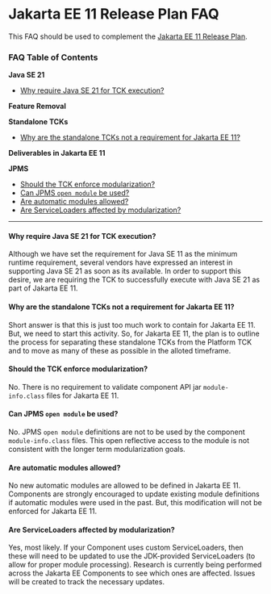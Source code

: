 
# Jakarta EE 11 Release Plan FAQ

This FAQ should be used to complement the [Jakarta EE 11 Release Plan](https://eclipse-ee4j.github.io/jakartaee-platform/jakartaee11/JakartaEE11ReleasePlan).

### FAQ Table of Contents

**Java SE 21**
- [Why require Java SE 21 for TCK execution?](why-require-java-se-21-for-tck-execution)

**Feature Removal**

**Standalone TCKs**
- [Why are the standalone TCKs not a requirement for Jakarta EE 11?](why-are-the-standalone-tcks-not-a-requirement-for-jakarta-ee-11)

**Deliverables in Jakarta EE 11**

**JPMS**
- [Should the TCK enforce modularization?](#should-the-tck-enforce-modularization)
- [Can JPMS `open module` be used?](#can-jpms-open-module-be-used)
- [Are automatic modules allowed?](#are-automatic-modules-allowed)
- [Are ServiceLoaders affected by modularization?](#are-serviceloaders-affected-by-modularization)

----------

#### Why require Java SE 21 for TCK execution?

Although we have set the requirement for Java SE 11 as the minimum runtime requirement, several vendors have expressed an interest in supporting Java SE 21 as soon as its available.
In order to support this desire, we are requiring the TCK to successfully execute with Java SE 21 as part of Jakarta EE 11.

#### Why are the standalone TCKs not a requirement for Jakarta EE 11?

Short answer is that this is just too much work to contain for Jakarta EE 11.
But, we need to start this activity.
So, for Jakarta EE 11, the plan is to outline the process for separating these standalone TCKs from the Platform TCK and to move as many of these as possible in the alloted timeframe.

#### Should the TCK enforce modularization?

No.
There is no requirement to validate component API jar `module-info.class` files for Jakarta EE 11.

#### Can JPMS `open module` be used?

No.
JPMS `open module` definitions are not to be used by the component `module-info.class` files.
This open reflective access to the module is not consistent with the longer term modularization goals.

#### Are automatic modules allowed?

No new automatic modules are allowed to be defined in Jakarta EE 11.
Components are strongly encouraged to update existing module definitions if automatic modules were used in the past. 
But, this modification will not be enforced for Jakarta EE 11.

#### Are ServiceLoaders affected by modularization?

Yes, most likely.
If your Component uses custom ServiceLoaders, then these will need to be updated to use the JDK-provided ServiceLoaders (to allow for proper module processing).
Research is currently being performed across the Jakarta EE Components to see which ones are affected.
Issues will be created to track the necessary updates.
